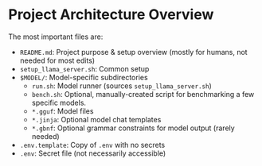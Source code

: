 # Project Architecture Overview

The most important files are:

- `README.md`: Project purpose & setup overview (mostly for humans, not needed for most edits)
- `setup_llama_server.sh`: Common setup
- `$MODEL/`: Model-specific subdirectories
  - `run.sh`: Model runner (sources `setup_llama_server.sh`)
  - `bench.sh`: Optional, manually-created script for benchmarking a few specific models.
  - `*.gguf`: Model files
  - `*.jinja`: Optional model chat templates
  - `*.gbnf`: Optional grammar constraints for model output (rarely needed)
- `.env.template`: Copy of `.env` with no secrets
- `.env`: Secret file (not necessarily accessible)

